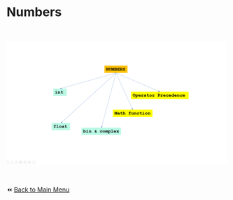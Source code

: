 # Numbers

&nbsp;


![Python Numbers Data Types](../../img/numbers.png)


&nbsp;

:rewind: [Back to Main Menu](https://github.com/kumar1987an/Python_Sept2021_Tutorials/blob/root/README.md)
